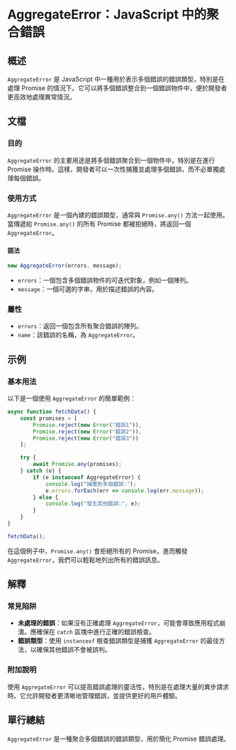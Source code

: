 <!--
Meta Description: # AggregateError：JavaScript 中的聚合錯誤 ## 概述 `AggregateError` 是 JavaScript 中一種用於表示多個錯誤的錯誤類型，特別是在處理 Promise 的情況下。它可以將多個錯誤整合到一個錯誤物件中，便於開發者更高效地處理異常情況。 ## 文檔 ...
Meta Keywords: aggregateerror, promise, javascript, any, new
-->

# AggregateError：JavaScript 中的聚合錯誤

## 概述
`AggregateError` 是 JavaScript 中一種用於表示多個錯誤的錯誤類型，特別是在處理 Promise 的情況下。它可以將多個錯誤整合到一個錯誤物件中，便於開發者更高效地處理異常情況。

## 文檔
### 目的
`AggregateError` 的主要用途是將多個錯誤聚合到一個物件中，特別是在進行 Promise 操作時。這樣，開發者可以一次性捕獲並處理多個錯誤，而不必單獨處理每個錯誤。

### 使用方式
`AggregateError` 是一個內建的錯誤類型，通常與 `Promise.any()` 方法一起使用。當傳遞給 `Promise.any()` 的所有 Promise 都被拒絕時，將返回一個 `AggregateError`。

#### 語法
```javascript
new AggregateError(errors, message);
```

- `errors`：一個包含多個錯誤物件的可迭代對象，例如一個陣列。
- `message`：一個可選的字串，用於描述錯誤的內容。

### 屬性
- `errors`：返回一個包含所有聚合錯誤的陣列。
- `name`：該錯誤的名稱，為 `AggregateError`。

## 示例
### 基本用法
以下是一個使用 `AggregateError` 的簡單範例：

```javascript
async function fetchData() {
    const promises = [
        Promise.reject(new Error("錯誤1")),
        Promise.reject(new Error("錯誤2")),
        Promise.reject(new Error("錯誤3"))
    ];

    try {
        await Promise.any(promises);
    } catch (e) {
        if (e instanceof AggregateError) {
            console.log("捕獲到多個錯誤:");
            e.errors.forEach(err => console.log(err.message));
        } else {
            console.log("發生其他錯誤:", e);
        }
    }
}

fetchData();
```

在這個例子中，`Promise.any()` 會拒絕所有的 Promise，進而觸發 `AggregateError`，我們可以輕鬆地列出所有的錯誤訊息。

## 解釋
### 常見陷阱
- **未處理的錯誤**：如果沒有正確處理 `AggregateError`，可能會導致應用程式崩潰。應確保在 `catch` 區塊中進行正確的錯誤檢查。
- **錯誤類型**：使用 `instanceof` 檢查錯誤類型是捕獲 `AggregateError` 的最佳方法，以確保其他錯誤不會被誤判。

### 附加說明
使用 `AggregateError` 可以提高錯誤處理的靈活性，特別是在處理大量的異步請求時。它允許開發者更清晰地管理錯誤，並提供更好的用戶體驗。

## 單行總結
`AggregateError` 是一種聚合多個錯誤的錯誤類型，用於簡化 Promise 錯誤處理。